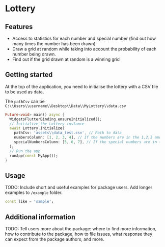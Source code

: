 <!--
This README describes the package. If you publish this package to pub.dev,
this README's contents appear on the landing page for your package.

For information about how to write a good package README, see the guide for
[writing package pages](https://dart.dev/guides/libraries/writing-package-pages).

For general information about developing packages, see the Dart guide for
[creating packages](https://dart.dev/guides/libraries/create-library-packages)
and the Flutter guide for
[developing packages and plugins](https://flutter.dev/developing-packages).
-->

# Lottery

## Features

- Access to statistics for each number and special number 
(find out how many times the number has been drawn)
- Draw a grid at random while taking into account the probability of 
each number being drawn.
- Find out if the grid drawn at random is a winning grid

## Getting started

At the top of the application, you need to initialise the lottery with a 
CSV file to be used as data.

The ```pathCsv``` can be ```C:\\Users\\username\\Desktop\\Data\\MyLottery\\data.csv```

```dart
Future<void> main() async {
  WidgetsFlutterBinding.ensureInitialized();
  // Initialize the Lottery instance
  await Lottery.initialize(
    pathCsv: 'assets\\data_test.csv', // Path to data
    numbersColumn: [1, 2, 3, 4], // If the numbers are in the 1,2,3 and 4 columns
    specialNumbersColumn: [5, 6, 7], // If the special numbers are in the 5,6 and 7 columns
  );
  // Run the app
  runApp(const MyApp());
}
```

## Usage

TODO: Include short and useful examples for package users. Add longer examples
to `/example` folder.

```dart
const like = 'sample';
```

## Additional information

TODO: Tell users more about the package: where to find more information, how to
contribute to the package, how to file issues, what response they can expect
from the package authors, and more.
